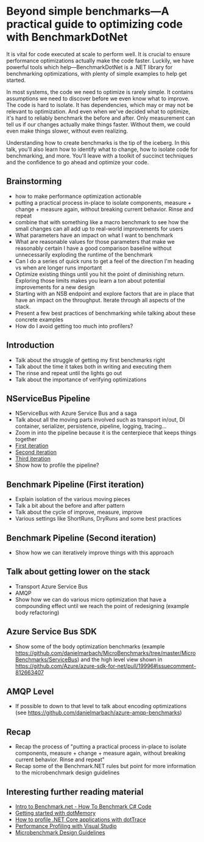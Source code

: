 # Beyond simple benchmarks—A practical guide to optimizing code with BenchmarkDotNet

It is vital for code executed at scale to perform well. It is crucial to ensure performance optimizations actually make the code faster. Luckily, we have powerful tools which help—BenchmarkDotNet is a .NET library for benchmarking optimizations, with plenty of simple examples to help get started.

In most systems, the code we need to optimize is rarely simple. It contains assumptions we need to discover before we even know what to improve. The code is hard to isolate. It has dependencies, which may or may not be relevant to optimization. And even when we've decided what to optimize, it's hard to reliably benchmark the before and after. Only measurement can tell us if our changes actually make things faster. Without them, we could even make things slower, without even realizing.

Understanding how to create benchmarks is the tip of the iceberg. In this talk, you'll also learn how to identify what to change, how to isolate code for benchmarking, and more. You'll leave with a toolkit of succinct techniques and the confidence to go ahead and optimize your code. 

## Brainstorming

- how to make performance optimization actionable
- putting a practical process in-place to isolate components, measure + change + measure again, without breaking current behavior. Rinse and repeat
- combine that with something like a macro benchmark to see how the small changes can all add up to real-world improvements for users
- What parameters have an impact on what I want to benchmark
- What are reasonable values for those parameters that make we reasonably certain I have a good comparison baseline without unnecessarily exploding the runtime of the benchmark
- Can I do a series of quick runs to get a feel of the direction I'm heading vs when are longer runs important
- Optimize existing things until you hit the point of diminishing return. Exploring those limits makes you learn a ton about potential improvements for a new design
- Starting with an NSB endpoint and explore factors that are in place that have an impact on the throughput. Iterate through all aspects of the stack.
- Present a few best practices of benchmarking while talking about these concrete examples
- How do I avoid getting too much into profilers?

## Introduction

- Talk about the struggle of getting my first benchmarks right
- Talk about the time it takes both in writing and executing them
- The rinse and repeat until the lights go out
- Talk about the importance of verifying optimizations

## NServiceBus Pipeline

- NServiceBus with Azure Service Bus and a saga
- Talk about all the moving parts involved such as transport in/out, DI container, serializer, persistence, pipeline, logging, tracing...
- Zoom in into the pipeline because it is the centerpiece that keeps things together
- [First iteration](https://github.com/Particular/NServiceBus/pull/4125)
- [Second iteration](https://github.com/Particular/NServiceBus/pull/6237)
- [Third iteration](https://github.com/Particular/NServiceBus/pull/6394)
- Show how to profile the pipeline?

## Benchmark Pipeline (First iteration)

- Explain isolation of the various moving pieces
- Talk a bit about the before and after pattern
- Talk about the cycle of improve, measure, improve
- Various settings like ShortRuns, DryRuns and some best practices

## Benchmark Pipeline (Second iteration)

- Show how we can iteratively improve things with this approach

## Talk about getting lower on the stack

- Transport Azure Service Bus
- AMQP
- Show how we can do various micro optimization that have a compounding effect until we reach the point of redesigning (example body refactoring)

## Azure Service Bus SDK

- Show some of the body optimization benchmarks (example https://github.com/danielmarbach/MicroBenchmarks/tree/master/MicroBenchmarks/ServiceBus) and the high level view shown in https://github.com/Azure/azure-sdk-for-net/pull/19996#issuecomment-812663407

## AMQP Level

- If possible to down to that level to talk about encoding optimizations (see https://github.com/danielmarbach/azure-amqp-benchmarks)

## Recap

- Recap the process of "putting a practical process in-place to isolate components, measure + change + measure again, without breaking current behavior. Rinse and repeat"
- Recap some of the Benchmark.NET rules but point for more information to the microbenchmark design guidelines

## Interesting further reading material

- [Intro to Benchmark.net - How To Benchmark C# Code](https://www.youtube.com/watch?v=mmza9x3QxYE)
- [Getting started with dotMemory](https://www.youtube.com/watch?v=6Tmcx6cTExg)
- [How to profile .NET Core applications with dotTrace](https://www.youtube.com/watch?v=ZWS156lKAos)
- [Performance Profiling with Visual Studio](https://www.youtube.com/watch?v=FpibK0PKfcI&list=PLReL099Y5nRf2cOurn1hI-gSRxsdbC27C)
- [Microbenchmark Design Guidelines](https://github.com/dotnet/performance/blob/main/docs/microbenchmark-design-guidelines.md)
